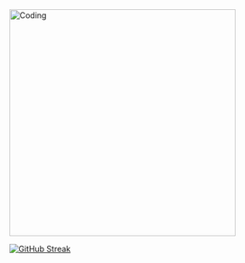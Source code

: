 




<!--
**Arthurvini17/Arthurvini17** is a ✨ _special_ ✨ repository because its `README.md` (this file) appears on your GitHub profile.

Here are some ideas to get you started:

- 🔭 I’m currently working on ...
- 🌱 I’m currently learning ...
- 👯 I’m looking to collaborate on ...
- 🤔 I’m looking for help with ...
- 💬 Ask me about ...
- 📫 How to reach me: ...
- 😄 Pronouns: ...
- ⚡ Fun fact: ...
-->


<img align="center" alt="Coding" width="400" src="https://www.google.com/imgres?imgurl=https%3A%2F%2Fe7.pngegg.com%2Fpngimages%2F906%2F282%2Fpng-clipart-logo-computer-icons-php-wm-logo-text-label.png&tbnid=tVx8ZbEKlUHscM&vet=12ahUKEwifnu2y_tX_AhXxDLkGHTxWBLkQMygCegUIARDBAQ..i&imgrefurl=https%3A%2F%2Fwww.pngegg.com%2Fen%2Fsearch%3Fq%3Dphp%2BIcon&docid=WIFjUPx9tJpyNM&w=900&h=900&q=php%20icon&ved=2ahUKEwifnu2y_tX_AhXxDLkGHTxWBLkQMygCegUIARDBAQ">



[![GitHub Streak](https://github-readme-streak-stats.herokuapp.com?user=Arthurvini17&theme=dark&hide_border=true&locale=pt_BR)](https://git.io/streak-stats)

